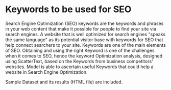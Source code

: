# Keywords to be used for SEO
Search Engine Optimization (SEO) keywords are the keywords and phrases in your web content that make it possible for people to find your site via search engines. A website that is well optimized for search engines "speaks the same language" as its potential visitor base with keywords for SEO that help connect searchers to your site. Keywords are one of the main elements of SEO.
Obtaining and using the right Keyword is one of the challenges when it comes to SEO, hence the keyword Optimization analysis, designed using ScatterText, based on the Keywords from business competitors' websites. Model is able to ascertain useful Keywords that could help a website in Search Engine Optimization.

Sample Dataset and its results (HTML file) are included.
